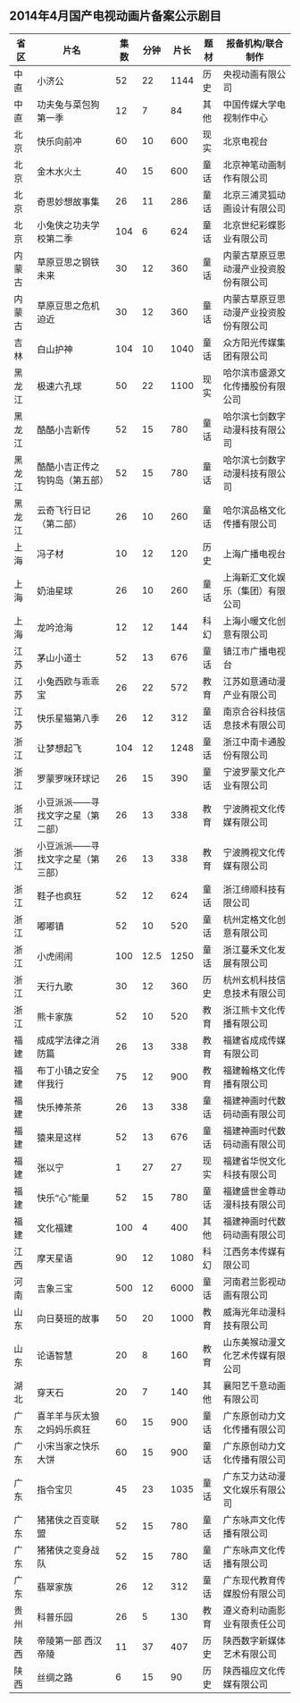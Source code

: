 ## 2014年4月国产电视动画片备案公示剧目
 省区 | 片名 | 集数 | 分钟 | 片长 | 题材 | 报备机构/联合制作 
---|---|---|---|---|---|---
 中直 | 小济公 | 52 | 22 | 1144 | 历史 | 央视动画有限公司 
 中直 | 功夫兔与菜包狗第一季 | 12 | 7 | 84 | 其他 | 中国传媒大学电视制作中心 
 北京 | 快乐向前冲 | 60 | 10 | 600 | 现实 | 北京电视台 
 北京 | 金木水火土 | 40 | 15 | 600 | 童话 | 北京神笔动画制作有限公司 
 北京 | 奇思妙想故事集 | 26 | 11 | 286 | 童话 | 北京三浦灵狐动画设计有限公司 
 北京 | 小兔侠之功夫学校第二季 | 104 | 6 | 624 | 童话 | 北京世纪彩蝶影业有限公司 
 内蒙古 | 草原豆思之钢铁未来 | 30 | 12 | 360 | 童话 | 内蒙古草原豆思动漫产业投资股份有限公司 
 内蒙古 | 草原豆思之危机迫近 | 30 | 12 | 360 | 童话 | 内蒙古草原豆思动漫产业投资股份有限公司 
 吉林 | 白山护神 | 104 | 10 | 1040 | 童话 | 众方阳光传媒集团有限公司 
 黑龙江 | 极速六孔球 | 50 | 22 | 1100 | 现实 | 哈尔滨市盛源文化传播股份有限公司 
 黑龙江 | 酷酷小吉新传 | 52 | 15 | 780 | 童话 | 哈尔滨七剑数字动漫科技有限公司 
 黑龙江 | 酷酷小吉正传之钩钩岛（第五部） | 52 | 15 | 780 | 童话 | 哈尔滨七剑数字动漫科技有限公司 
 黑龙江 | 云奇飞行日记（第二部） | 26 | 10 | 260 | 童话 | 哈尔滨品格文化传播有限公司 
 上海 | 冯子材 | 10 | 12 | 120 | 历史 | 上海广播电视台 
 上海 | 奶油星球 | 26 | 10 | 260 | 童话 | 上海新汇文化娱乐（集团）有限公司 
 上海 | 龙吟沧海 | 12 | 12 | 144 | 科幻 | 上海小暖文化创意有限公司 
 江苏 | 茅山小道士 | 52 | 13 | 676 | 童话 | 镇江市广播电视台 
 江苏 | 小兔西欧与乖乖宝 | 26 | 22 | 572 | 教育 | 江苏如意通动漫产业有限公司 
 江苏 | 快乐星猫第八季 | 26 | 12 | 312 | 童话 | 南京合谷科技信息技术有限公司 
 浙江 | 让梦想起飞 | 104 | 12 | 1248 | 童话 | 浙江中南卡通股份有限公司 
 浙江 | 罗蒙罗咪环球记 | 26 | 15 | 390 | 童话 | 宁波罗蒙文化产业有限公司 
 浙江 | 小豆派派——寻找文字之星（第二部） | 26 | 13 | 338 | 教育 | 宁波腾视文化传媒有限公司 
 浙江 | 小豆派派——寻找文字之星（第三部） | 26 | 13 | 338 | 教育 | 宁波腾视文化传媒有限公司 
 浙江 | 鞋子也疯狂 | 52 | 12 | 624 | 童话 | 浙江缔顺科技有限公司 
 浙江 | 嘟嘟镇 | 52 | 10 | 520 | 童话 | 杭州定格文化创意有限公司 
 浙江 | 小虎闹闹 | 100 | 12.5 | 1250 | 童话 | 浙江蔓禾文化发展有限公司 
 浙江 | 天行九歌 | 30 | 12 | 360 | 历史 | 杭州玄机科技信息技术有限公司 
 浙江 | 熊卡家族 | 52 | 10 | 520 | 教育 | 浙江熊卡文化传播有限公司 
 福建 | 成成学法律之消防篇 | 26 | 13 | 338 | 教育 | 福建省成成传媒有限公司 
 福建 | 布丁小镇之安全伴我行 | 75 | 12 | 900 | 教育 | 福建翰格文化传播有限公司 
 福建 | 快乐捧茶茶 | 26 | 13 | 338 | 童话 | 福建神画时代数码动画有限公司 
 福建 | 猿来是这样 | 52 | 13 | 676 | 童话 | 福建神画时代数码动画有限公司 
 福建 | 张以宁 | 1 | 27 | 27 | 现实 | 福建省华悦文化科技有限公司 
 福建 | 快乐“心”能量 | 52 | 15 | 780 | 童话 | 福建盛世金尊动漫科技有限公司 
 福建 | 文化福建 | 100 | 4 | 400 | 其他 | 福建神画时代数码动画有限公司 
 江西 | 摩天星语 | 90 | 12 | 1080 | 科幻 | 江西务本传媒有限公司 
 河南 | 吉象三宝 | 500 | 12 | 6000 | 童话 | 河南君兰影视动画有限公司 
 山东 | 向日葵班的故事 | 50 | 20 | 1000 | 教育 | 威海光年动漫科技有限公司 
 山东 | 论语智慧 | 20 | 8 | 160 | 教育 | 山东美猴动漫文化艺术传媒有限公司 
 湖北 | 穿天石 | 20 | 7 | 140 | 其他 | 襄阳艺千意动画有限公司 
 广东 | 喜羊羊与灰太狼之妈妈乐疯狂 | 60 | 15 | 900 | 童话 | 广东原创动力文化传播有限公司 
 广东 | 小宋当家之快乐大饼 | 60 | 15 | 900 | 童话 | 广东原创动力文化传播有限公司 
 广东 | 指令宝贝 | 45 | 23 | 1035 | 童话 | 广东艾力达动漫文化娱乐有限公司 
 广东 | 猪猪侠之百变联盟 | 52 | 15 | 780 | 童话 | 广东咏声文化传播有限公司 
 广东 | 猪猪侠之变身战队 | 52 | 15 | 780 | 童话 | 广东咏声文化传播有限公司 
 广东 | 翡翠家族 | 26 | 12 | 312 | 童话 | 广东现代教育传媒股份有限公司 
 贵州 | 科普乐园 | 26 | 5 | 130 | 教育 | 遵义奇利动画影业有限责任公司 
 陕西 | 帝陵第一部 西汉帝陵 | 11 | 37 | 407 | 历史 | 陕西数字新媒体艺术有限公司 
 陕西 | 丝绸之路 | 6 | 15 | 90 | 历史 | 陕西福应文化传媒有限公司 